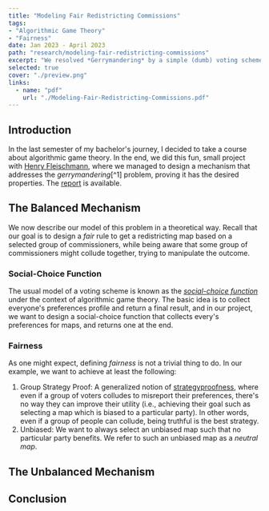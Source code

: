```yaml
---
title: "Modeling Fair Redistricting Commissions"
tags:
- "Algorithmic Game Theory"
- "Fairness"
date: Jan 2023 - April 2023
path: "research/modeling-fair-redistricting-commissions"
excerpt: "We resolved *Gerrymandering* by a simple (dumb) voting scheme..."
selected: true
cover: "./preview.png"
links:
  - name: "pdf"
    url: "./Modeling-Fair-Redistricting-Commissions.pdf"
---
```


## Introduction

In the last semester of my bachelor's journey, I decided to take a course about algorithmic game theory. In the end, we did this fun, small project with [Henry Fleischmann](http://www-personal.umich.edu/~henryfl/index.html), where we managed to design a mechanism that addresses the *gerrymandering*[^1] problem, proving it has the desired properties. The [report](./Modeling-Fair-Redistricting-Commissions.pdf) is available.

## The Balanced Mechanism

We now describe our model of this problem in a theoretical way. Recall that our goal is to design a *fair* rule to get a redistricting map based on a selected group of commissioners, while being aware that some group of commissioners might collude together, trying to manipulate the outcome.

### Social-Choice Function

The usual model of a voting scheme is known as the [*social-choice function*](https://en.wikipedia.org/wiki/Social_choice_theory#Social_choice_functions) under the context of algorithmic game theory. The basic idea is to collect everyone's preferences profile and return a final result, and in our project, we want to design a social-choice function that collects every's preferences for maps, and returns one at the end.

### Fairness

As one might expect, defining *fairness* is not a trivial thing to do. In our example, we want to achieve at least the following:

1. Group Strategy Proof: A generalized notion of [strategyproofness](https://en.wikipedia.org/wiki/Strategyproofness), where even if a group of voters colludes to misreport their preferences, there's no way they can improve their utility (i.e., achieving their goal such as selecting a map which is biased to a particular party). In other words, even if a group of people can collude, being truthful is the best strategy.
2. Unbiased: We want to always select an unbiased map such that no particular party benefits.  We refer to such an unbiased map as a *neutral map*.

## The Unbalanced Mechanism

## Conclusion
